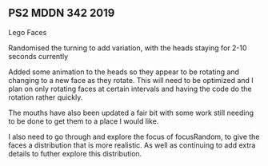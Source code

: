 ## PS2 MDDN 342 2019

Lego Faces

Randomised the turning to add variation, with the heads staying for 2-10 seconds currently

Added some animation to the heads so they appear to be rotating and changing to a new face as they rotate. This will need to be optimized and I plan on only rotating faces at certain intervals and having the code do the rotation rather quickly.

The mouths have also been updated a fair bit with some work still needing to be done to get them to a place I would like.

I also need to go through and explore the focus of focusRandom, to give the faces a distribution that is more realistic. As well as continuing to add extra details to futher explore this distribution.